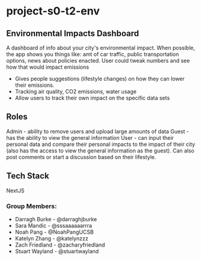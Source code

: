# project-s0-t2-env

## Environmental Impacts Dashboard

A dashboard of info about your city's environmental impact. When possible, the app shows you things like: amt of car traffic, public transportation options, news about policies enacted. User could tweak numbers and see how that would impact emissions

* Gives people suggestions (lifestyle changes) on how they can lower their emissions. 
* Tracking air quality, CO2 emissions, water usage
* Allow users to track their own impact on the specific data sets


## Roles
Admin - ability to remove users and upload large amounts of data
Guest - has the ability to view the general information
User - can input their personal data and compare their personal impacts to the impact of their city (also has the access to view the general information as the guest). Can also post comments or start a discussion based on their lifestyle.

## Tech Stack
NextJS

### Group Members:
* Darragh Burke - @darraghjburke
* Sara Mandic - @sssaaaaaarrra
* Noah Pang - @NoahPangUCSB
* Katelyn Zhang - @katelynzzz
* Zach Friedland - @zacharyfriedland
* Stuart Wayland - @stuartwayland
